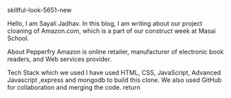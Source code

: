 skillful-look-5651-new

Hello, I am Sayali Jadhav. In this blog, I am writing about our project cloaning of Amazon.com, which is a part of our construct week at Masai School.

About Pepperfry
Amazon is online retailer, manufacturer of electronic book readers, and Web services provider.

Tech Stack which we used
I have used HTML, CSS, JavaScript, Advanced Javascript ,express and mongodb to build this clone. We also used GitHub for collaboration and merging the code.  return
